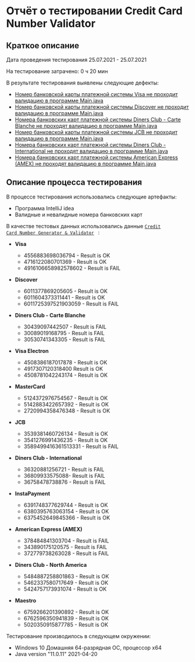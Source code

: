 # Отчёт о тестировании Credit Card Number Validator

## Краткое описание

Дата проведения тестирования 25.07.2021 - 25.07.2021

На тестирование затрачено: 0 ч 20 мин

В результате тестирования выявлены следующие дефекты:
* [Номер банковской карты платежной системы Visa не проходит валидацию в программе Main.java](https://github.com/SvKons/credit-card-validator/issues/1)
* [Номер банковской карты платежной системы Discover не проходит валидацию в программе Main.java](https://github.com/SvKons/credit-card-validator/issues/2)
* [Номера банковских карт платежной системы Diners Club - Carte Blanche не проходят валидацию в программе Main.java](https://github.com/SvKons/credit-card-validator/issues/3)
* [Номер банковской карты платежной системы JCB не проходит валидацию в программе Main.java](https://github.com/SvKons/credit-card-validator/issues/4)
* [Номера банковских карт платежной системы Diners Club - International не проходят валидацию в программе Main.java](https://github.com/SvKons/credit-card-validator/issues/5)
* [Номера банковских карт платежной системы American Express (AMEX) не проходят валидацию в программе Main.java](https://github.com/SvKons/credit-card-validator/issues/6)


## Описание процесса тестирования

В процессе тестирования использовались следующие артефакты:
* Программа IntelliJ idea
* Валидные и невалидные номера банковских карт

В качестве тестовых данных использовались данные <code>[Credit Card Number Generator & Validator](https://www.freeformatter.com/credit-card-number-generator-validator.html)
</code> :
* **Visa**
  
  * 4556883698036794 - Result is OK
  * 4716122080701369 - Result is OK
  * 4916106658982578602 - Result is FAIL
    
* **Discover**
  
  * 6011377869205605 - Result is OK
  * 6011604373311441 - Result is OK
  * 6011725397521903059 - Result is FAIL
    
* **Diners Club - Carte Blanche**
  
  * 30439097442507 - Result is FAIL
  * 30089019168795 - Result is FAIL
  * 30530741343305 - Result is FAIL
    
* **Visa Electron**
  
  * 4508386187017878 - Result is OK
  * 4917307120318400 Result is OK 
  * 4508781042243174 - Result is OK
    
* **MasterCard**
  
  * 5124372976754567 - Result is OK
  * 5142883422657392 - Result is OK
  * 2720994358476348 - Result is OK
    
* **JCB**
  
  * 3539381460726134 - Result is OK
  * 3541276991436235 - Result is OK
  * 3589499416361513331 - Result is FAIL
    
* **Diners Club - International**
  
  * 36320881256721 - Result is FAIL
  * 36809933575088- Result is FAIL
  * 36758478738876 - Result is FAIL
    
* **InstaPayment**
  
  * 6391748377629744 - Result is OK
  * 6380395763063154 - Result is OK
  * 6375452649845366 - Result is OK
    
* **American Express (AMEX)**
  
  * 378484841303704 - Result is FAIL
  * 343890175120575 - Result is FAIL
  * 372779738263028 - Result is FAIL
    
* **Diners Club - North America**
  
  * 5484887258801863 - Result is OK
  * 5462337580717649 - Result is OK
  * 5424757173931074 - Result is OK
    
* **Maestro**
  
  * 6759266201390892 - Result is OK
  * 6762596350941839 - Result is OK
  * 5020350915877785 - Result is OK  



Тестирование производилось в следующем окружении:
* Windows 10 Домашняя 64-разрядная ОС, процессор x64
* Java version "11.0.11" 2021-04-20

